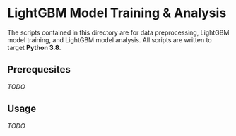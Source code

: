 # LightGBM Model Training & Analysis

The scripts contained in this directory are for data preprocessing, LightGBM model training, and LightGBM model analysis. All scripts are written to target **Python 3.8**.

## Prerequesites

*TODO*

## Usage

*TODO*